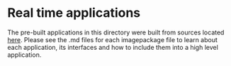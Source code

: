 # Real time applications

The pre-built applications in this directory were built from sources located [here](https://github.com/Avnet/avnet-azure-sphere-AzureRTOS).  Please see the <applicationName>.md files for each imagepackage file to learn about each application, its interfaces and how to include them into a high level application.  

